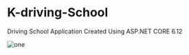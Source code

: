 # K-driving-School
Driving School Application Created Using ASP.NET CORE 6.12



![one](https://github.com/abhisheknishad167/Intership-Assignment/blob/master/Screenshot%20(1392).png?raw=true)
